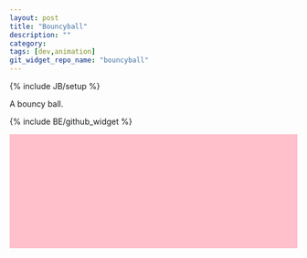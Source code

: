 ```yaml
---
layout: post
title: "Bouncyball"
description: ""
category: 
tags: [dev,animation]
git_widget_repo_name: "bouncyball"
---
```


{% include JB/setup %}

A bouncy ball.

{% include BE/github_widget %}

<link rel="stylesheet" href="{{ site.JB.WIDGET_PATH }}/bouncyball/css/bouncyball.css" media="screen" type="text/css" />
<link rel="stylesheet" href="{{ site.JB.WIDGET_PATH }}/bouncyball/css/app.css" media="screen" type="text/css" />
<style>
	.bouncyballWidgetFrame{height:200px;background:pink;}
</style>
<div class="bouncyballWidgetFrame">
    <div class="stage">
        <div class="actor"> </div>
    </div>
</div>
<script> 
	inlineScript.bouncyball = require.config({
		paths: {
	 		'jQuery': '{{ site.JB.WIDGET_PATH }}/bouncyball/jquery.min'
	 	},
	 	shim: {
	        'jQuery': {
	            exports: '$'
	        }
	    },
     	 context: "bouncyball",
         baseUrl: "{{ site.JB.WIDGET_PATH }}/bouncyball/"
    });
	inlineScript.bouncyball(['js/app']);
</script>